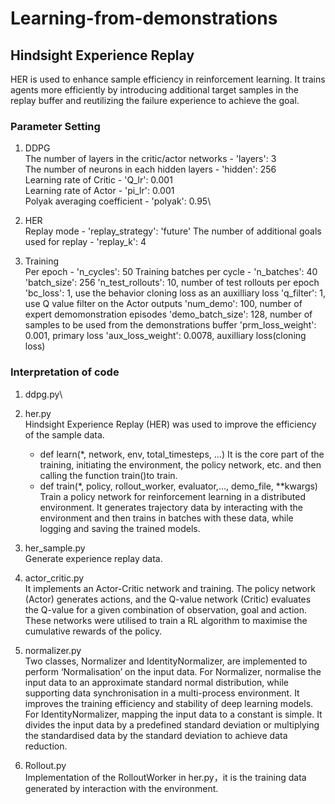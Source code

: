 # Learning-from-demonstrations

## Hindsight Experience Replay 
HER is used to enhance sample efficiency in reinforcement learning. It trains agents more efficiently by introducing additional target samples in the replay buffer and reutilizing the failure experience to achieve the goal.

### Parameter Setting
1. DDPG\
    The number of layers in the critic/actor networks - 'layers': 3\
    The number of neurons in each hidden layers - 'hidden': 256\
    Learning rate of Critic - 'Q_lr': 0.001\
    Learning rate of Actor - 'pi_lr': 0.001\
    Polyak averaging coefficient - 'polyak': 0.95\
   
3. HER\
    Replay mode - 'replay_strategy': 'future'
    The number of additional goals used for replay - 'replay_k': 4
   
5. Training\
    Per epoch - 'n_cycles': 50
    Training batches per cycle - 'n_batches': 40
    'batch_size': 256
    'n_test_rollouts': 10, number of test rollouts per epoch
    'bc_loss': 1, use the behavior cloning loss as an auxilliary loss
    'q_filter': 1, use Q value filter on the Actor outputs
    'num_demo': 100, number of expert demomonstration episodes
    'demo_batch_size': 128, number of samples to be used from the demonstrations buffer
    'prm_loss_weight': 0.001, primary loss
    'aux_loss_weight':  0.0078, auxilliary loss(cloning loss)

### Interpretation of code
1. ddpg.py\
   
2. her.py\
   Hindsight Experience Replay (HER) was used to improve the efficiency of the sample data.
   - def learn(*, network, env, total_timesteps, ...)
     It is the core part of the training, initiating the environment, the policy network, etc. and then calling the function train()to train.
   - def train(*, policy, rollout_worker, evaluator,..., demo_file, **kwargs)
     Train a policy network for reinforcement learning in a distributed environment. It generates trajectory data by interacting with the environment and then trains in batches with these data, while logging and saving the trained models.

3. her_sample.py\
   Generate experience replay data.
  
4. actor_critic.py\
   It implements an Actor-Critic network and training. The policy network (Actor) generates actions, and the Q-value network (Critic) evaluates the Q-value for a given combination of observation, goal and action. These networks were utilised to train a RL algorithm to maximise the cumulative rewards of the policy.

5. normalizer.py\
   Two classes, Normalizer and IdentityNormalizer, are implemented to perform ‘Normalisation’ on the input data. 
   For Normalizer, normalise the input data to an approximate standard normal distribution, while supporting data synchronisation in a multi-process environment. It improves the training efficiency and stability of deep learning models. 
   For IdentityNormalizer, mapping the input data to a constant is simple. It divides the input data by a predefined standard deviation or multiplying the standardised data by the standard deviation to achieve data reduction.

6. Rollout.py\
   Implementation of the RolloutWorker in her.py，it is the training data generated by interaction with the environment.






   
